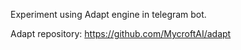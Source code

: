 Experiment using Adapt engine in telegram bot.

Adapt repository: https://github.com/MycroftAI/adapt